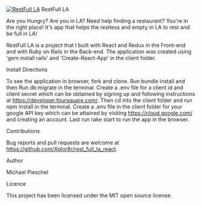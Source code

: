 [![RestFull LA](https://img.youtube.com/vi/V5SR3cZ0TNc/hqdefault.jpg)](https://youtu.be/V5SR3cZ0TNc)
RestFull LA

Are you Hungry? Are you in LA? Need help finding a restaurant? You're in the right place! It's app that helps the restless and empty in LA to rest and be full in LA!

RestFull LA is a project that I built with React and Redux in the Front-end and with Ruby on Rails in the Back-end. The application was created using 'gem install rails' and 'Create-React-App' in the client folder.

Install Directions

To see the application in browser, fork and clone. Run bundle install and then Run db:migrate in the terminal. Create a .env file for a client id and client secret which can be obtained by signing up and following instructions at https://developer.foursquare.com/. Then cd into the client folder and run npm install in the terminal. Create a .env file in the client folder for your google API key which can be attained by visiting https://cloud.google.com/ and creating an account. Last run rake start to run the app in the browser.

Contributions

Bug reports and pull requests are welcome at https://github.com/Xplor8r/rest_full_la_react.

Author

Michael Pieschel

Licence

This project has been licensed under the MIT open source license.
